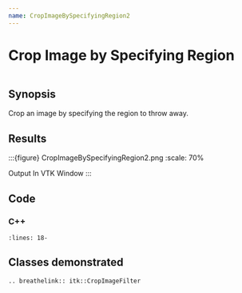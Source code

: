 ```yaml
---
name: CropImageBySpecifyingRegion2
---
```


# Crop Image by Specifying Region

```{index} single: CropImageFilter pair: crop; region
```

## Synopsis

Crop an image by specifying the region to throw away.

## Results

:::{figure} CropImageBySpecifyingRegion2.png
:scale: 70%

Output In VTK Window
:::

## Code

### C++

```{literalinclude} Code.cxx
:lines: 18-
```

## Classes demonstrated

```{eval-rst}
.. breathelink:: itk::CropImageFilter
```
